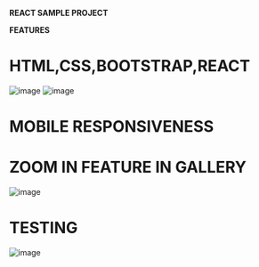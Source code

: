 <b>REACT SAMPLE PROJECT</B><BR/>

<B>FEATURES</B><BR/>
# HTML,CSS,BOOTSTRAP,REACT<BR/>
![image](https://user-images.githubusercontent.com/36601848/184651468-704c9f7a-b9a8-475e-bbe0-4616c21168d7.png)
![image](https://user-images.githubusercontent.com/36601848/184651626-3240f3b2-f9c1-4204-9e5e-7267d9ac5ff4.png)

# MOBILE RESPONSIVENESS<BR/>
# ZOOM IN FEATURE IN GALLERY<BR/>
![image](https://user-images.githubusercontent.com/36601848/184651132-91e8536c-6944-4fd6-969e-d188bc26460b.png)

# TESTING<BR/>
![image](https://user-images.githubusercontent.com/36601848/184645927-7b3fbb46-1dea-479f-95ec-232a44629026.png)
